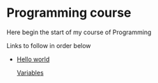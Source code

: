 <h1> Programming course </h1>
<p> Here begin the start of my course of Programming </p> 
<p>Links to follow in order below</p>
<ul>
 <li>
   <a href="./Languages/C/pages/01/first_program_hello_world/README.md">Hello world</a>
   <p> <a href="./Languages/C/pages/01/variables/README.md">Variables</a> </p> 
 </li> 
</ul 
